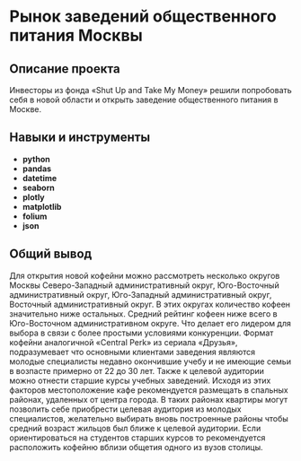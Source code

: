 
# Рынок заведений общественного питания Москвы


## Описание проекта

Инвесторы из фонда «Shut Up and Take My Money» решили попробовать себя в новой области и открыть заведение общественного питания в Москве.
## Навыки и инструменты

- **python**
- **pandas**
- **datetime**
- **seaborn**
- **plotly**
- **matplotlib**
- **folium**
- **json**

## 

## Общий вывод

Для открытия новой кофейни можно рассмотреть несколько округов Москвы Северо-Западный административный округ, Юго-Восточный административный округ, Юго-Западный административный округ, Восточный административный округ. В этих округах количество кофеен значительно ниже остальных. Средний рейтинг кофеен ниже всего в Юго-Восточном административном округе. Что делает его лидером для выбора в cвязи с более простыми условиями конкуренции. Формат кофейни аналогичной «Central Perk» из сериала «Друзья», подразумевает что основными клиентами заведения являются молодые специалисты недавно окончившие учебу и не имеющие семьи в возпасте примерно от 22 до 30 лет. Также к целевой аудитории можно отнести старшие курсы учебных заведений. Исходя из этих факторов местоположение кафе рекомендуется размещать в спальных районах, удаленных от центра города. В таких районах квартиры могут позволить себе приобрести целевая аудитория из молодых специалистов, желательно выбирать вновь построенные районы чтобы средний возраст жильцов был ближе к целевой аудитории. Если ориентироваться на студентов старших курсов то рекомендуется расположить кофейню вблизи общетия одного из вузов столицы.


